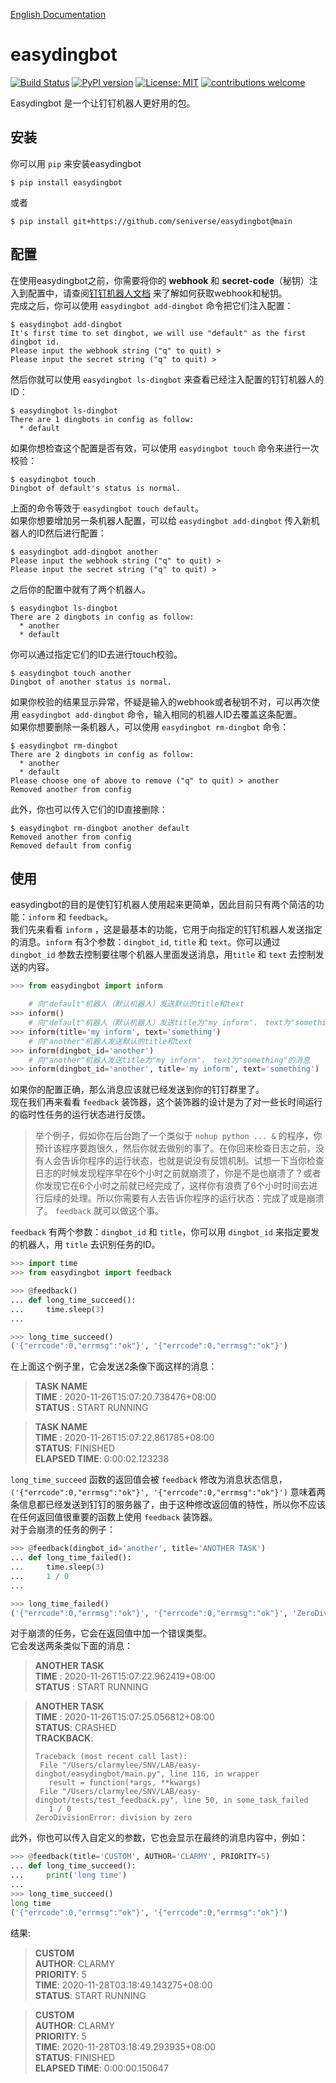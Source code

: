 [English Documentation](./README_en.md)

# easydingbot
[![Build Status](https://travis-ci.org/seniverse/easydingbot.svg?branch=main)](https://travis-ci.org/seniverse/easydingbot)
[![PyPI version](https://badge.fury.io/py/easydingbot.svg)](https://badge.fury.io/py/easydingbot)
[![License: MIT](https://img.shields.io/badge/License-MIT-blue.svg)](https://opensource.org/licenses/MIT)
[![contributions welcome](https://img.shields.io/badge/contributions-welcome-brightgreen.svg?style=flat)](https://github.com/seniverse/easydingbot/issues)

Easydingbot 是一个让钉钉机器人更好用的包。

## 安装
你可以用 `pip` 来安装easydingbot
```shell
$ pip install easydingbot
```
或者
```
$ pip install git+https://github.com/seniverse/easydingbot@main
```
## 配置  
在使用easydingbot之前，你需要将你的 **webhook** 和 **secret-code**（秘钥）注入到配置中，请查阅[钉钉机器人文档](https://ding-doc.dingtalk.com/doc#/serverapi2/qf2nxq) 来了解如何获取webhook和秘钥。   
完成之后，你可以使用 `easydingbot add-dingbot` 命令把它们注入配置：
```shell
$ easydingbot add-dingbot
It's first time to set dingbot, we will use "default" as the first dingbot id.
Please input the webhook string ("q" to quit) >
Please input the secret string ("q" to quit) > 
```
然后你就可以使用 `easydingbot ls-dingbot` 来查看已经注入配置的钉钉机器人的ID：
```shell
$ easydingbot ls-dingbot
There are 1 dingbots in config as follow:
  * default
```
如果你想检查这个配置是否有效，可以使用 `easydingbot touch` 命令来进行一次校验：
```
$ easydingbot touch
Dingbot of default's status is normal.
```
上面的命令等效于 `easydingbot touch default`。  
如果你想要增加另一条机器人配置，可以给 `easydingbot add-dingbot` 传入新机器人的ID然后进行配置：
```shell
$ easydingbot add-dingbot another
Please input the webhook string ("q" to quit) >
Please input the secret string ("q" to quit) > 
```
之后你的配置中就有了两个机器人。
```
$ easydingbot ls-dingbot
There are 2 dingbots in config as follow:
  * another
  * default
```
你可以通过指定它们的ID去进行touch校验。
```
$ easydingbot touch another
Dingbot of another status is normal.
```
如果你校验的结果显示异常，怀疑是输入的webhook或者秘钥不对，可以再次使用 `easydingbot add-dingbot` 命令，输入相同的机器人ID去覆盖这条配置。   
如果你想要删除一条机器人，可以使用 `easydingbot rm-dingbot` 命令：
```shell
$ easydingbot rm-dingbot
There are 2 dingbots in config as follow:
  * another
  * default
Please choose one of above to remove ("q" to quit) > another
Removed another from config
```
此外，你也可以传入它们的ID直接删除：
```
$ easydingbot rm-dingbot another default
Removed another from config
Removed default from config
```

## 使用
easydingbot的目的是使钉钉机器人使用起来更简单，因此目前只有两个简洁的功能：`inform` 和 `feedback`。   
我们先来看看 `inform` ，这是最基本的功能，它用于向指定的钉钉机器人发送指定的消息。`inform` 有3个参数：`dingbot_id`, `title` 和 `text`。你可以通过 `dingbot_id` 参数去控制要往哪个机器人里面发送消息，用`title` 和 `text` 去控制发送的内容。
```python
>>> from easydingbot import inform

    # 向"default"机器人（默认机器人）发送默认的title和text
>>> inform()
    # 向"default"机器人（默认机器人）发送title为"my inform"， text为"something"的消息
>>> inform(title='my inform', text='something')
    # 向"another"机器人发送默认的title和text
>>> inform(dingbot_id='another')
    # 向"another"机器人发送title为"my inform"， text为"something"的消息
>>> inform(dingbot_id='another', title='my inform', text='something')
```
如果你的配置正确，那么消息应该就已经发送到你的钉钉群里了。   
现在我们再来看看 `feedback` 装饰器，这个装饰器的设计是为了对一些长时间运行的临时性任务的运行状态进行反馈。   

> 举个例子，假如你在后台跑了一个类似于 `nohup python ... &` 的程序，你预计该程序要跑很久，然后你就去做别的事了。在你回来检查日志之前，没有人会告诉你程序的运行状态，也就是说没有反馈机制。试想一下当你检查日志的时候发现程序早在6个小时之前就崩溃了，你是不是也崩溃了？或者你发现它在6个小时之前就已经完成了，这样你有浪费了6个小时时间去进行后续的处理。所以你需要有人去告诉你程序的运行状态：完成了或是崩溃了。 `feedback` 就可以做这个事。

`feedback` 有两个参数：`dingbot_id` 和 `title`，你可以用 `dingbot_id` 来指定要发的机器人，用 `title` 去识别任务的ID。
```python
>>> import time
>>> from easydingbot import feedback

>>> @feedback()
... def long_time_succeed():
...     time.sleep(3)
...

>>> long_time_succeed()
('{"errcode":0,"errmsg":"ok"}', '{"errcode":0,"errmsg":"ok"}')
```
在上面这个例子里，它会发送2条像下面这样的消息：

> **TASK NAME**   
> **TIME** : 2020-11-26T15:07:20.738476+08:00   
> **STATUS** : START RUNNING

> **TASK NAME**   
> **TIME** : 2020-11-26T15:07:22.861785+08:00   
> **STATUS**: FINISHED   
> **ELAPSED TIME**: 0:00:02.123238

`long_time_succeed` 函数的返回值会被 `feedback` 修改为消息状态信息， `('{"errcode":0,"errmsg":"ok"}', '{"errcode":0,"errmsg":"ok"}')` 意味着两条信息都已经发送到钉钉的服务器了，由于这种修改返回值的特性，所以你不应该在任何返回值很重要的函数上使用 `feedback` 装饰器。   
对于会崩溃的任务的例子：
```python
>>> @feedback(dingbot_id='another', title='ANOTHER TASK')
... def long_time_failed():
...     time.sleep(3)
...     1 / 0
...

>>> long_time_failed()
('{"errcode":0,"errmsg":"ok"}', '{"errcode":0,"errmsg":"ok"}', 'ZeroDivisionError: division by zero')
```
对于崩溃的任务，它会在返回值中加一个错误类型。   
它会发送两条类似下面的消息：

> **ANOTHER TASK**   
> **TIME** : 2020-11-26T15:07:22.962419+08:00   
> **STATUS** : START RUNNING


> **ANOTHER TASK**   
> **TIME** : 2020-11-26T15:07:25.056812+08:00   
> **STATUS**: CRASHED   
> **TRACKBACK**: 
> ```
> Traceback (most recent call last):
>  File "/Users/clarmylee/SNV/LAB/easy-dingbot/easydingbot/main.py", line 116, in wrapper
>    result = function(*args, **kwargs)
>  File "/Users/clarmylee/SNV/LAB/easy-dingbot/tests/test_feedback.py", line 50, in some_task_failed
>    1 / 0
>ZeroDivisionError: division by zero
>```

此外，你也可以传入自定义的参数，它也会显示在最终的消息内容中，例如：
```python
>>> @feedback(title='CUSTOM', AUTHOR='CLARMY', PRIORITY=5)
... def long_time_succeed():
...     print('long time')
... 
>>> long_time_succeed()
long time
('{"errcode":0,"errmsg":"ok"}', '{"errcode":0,"errmsg":"ok"}')
```
结果:
> **CUSTOM**   
> **AUTHOR**: CLARMY   
> **PRIORITY**: 5   
> **TIME**: 2020-11-28T03:18:49.143275+08:00   
> **STATUS**: START RUNNING

> **CUSTOM**   
> **AUTHOR**: CLARMY   
> **PRIORITY**: 5   
> **TIME**: 2020-11-28T03:18:49.293935+08:00   
> **STATUS**: FINISHED   
> **ELAPSED TIME**: 0:00:00.150647